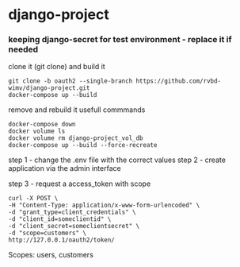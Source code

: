 # django-project
### keeping django-secret for test environment - replace it if needed

clone it (git clone) and build it 
```
git clone -b oauth2 --single-branch https://github.com/rvbd-wimv/django-project.git
docker-compose up --build
```

remove and rebuild it usefull commmands
```
docker-compose down
docker volume ls 
docker volume rm django-project_vol_db
docker-compose up --build --force-recreate
```

step 1 - change the .env file with the correct values
step 2 - create application via the admin interface

step 3 - request a access_token with scope
```
curl -X POST \
-H "Content-Type: application/x-www-form-urlencoded" \
-d "grant_type=client_credentials" \
-d "client_id=someclientid" \
-d "client_secret=someclientsecret" \
-d "scope=customers" \
http://127.0.0.1/oauth2/token/
```

Scopes: users, customers
